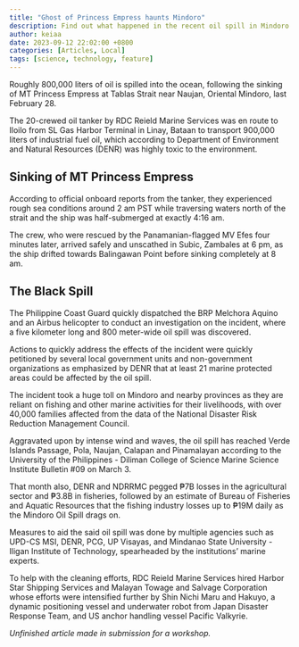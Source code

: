 ```yaml
---
title: "Ghost of Princess Empress haunts Mindoro"
description: Find out what happened in the recent oil spill in Mindoro.
author: keiaa
date: 2023-09-12 22:02:00 +0800
categories: [Articles, Local]
tags: [science, technology, feature]
---
```


Roughly 800,000 liters of oil is spilled into the ocean, following the sinking of MT Princess Empress at Tablas Strait near Naujan, Oriental Mindoro, last February 28.

The 20-crewed oil tanker by RDC Reield Marine Services was en route to Iloilo from SL Gas Harbor Terminal in Linay, Bataan to transport 900,000 liters of industrial fuel oil, which according to Department of Environment and Natural Resources (DENR) was highly toxic to the environment.

## Sinking of MT Princess Empress

According to official onboard reports from the tanker, they experienced rough sea conditions around 2 am PST while traversing waters north of the strait and the ship was half-submerged at exactly 4:16 am.

The crew, who were rescued by the Panamanian-flagged MV Efes four minutes later, arrived safely and unscathed in Subic, Zambales at 6 pm, as the ship drifted towards Balingawan Point before sinking completely at 8 am.

## The Black Spill

The Philippine Coast Guard quickly dispatched the BRP Melchora Aquino and an Airbus helicopter to conduct an investigation on the incident, where a five kilometer long and 800 meter-wide oil spill was discovered.

Actions to quickly address the effects of the incident were quickly petitioned by several local government units and non-government organizations as emphasized by DENR that at least 21 marine protected areas could be affected by the oil spill.

The incident took a huge toll on Mindoro and nearby provinces as they are reliant on fishing and other marine activities for their livelihoods, with over 40,000 families affected from the data of the National Disaster Risk Reduction Management Council.

Aggravated upon by intense wind and waves, the oil spill has reached Verde Islands Passage, Pola, Naujan, Calapan and Pinamalayan according to the University of the Philippines - Diliman College of Science Marine Science Institute Bulletin #09 on March 3.

That month also, DENR and NDRRMC pegged ₱7B losses in the agricultural sector and ₱3.8B in fisheries, followed by an estimate of Bureau of Fisheries and Aquatic Resources that the fishing industry losses up to ₱19M daily as the Mindoro Oil Spill drags on.

Measures to aid the said oil spill was done by multiple agencies such as UPD-CS MSI, DENR, PCG, UP Visayas, and Mindanao State University - Iligan Institute of Technology, spearheaded by the institutions’ marine experts.

To help with the cleaning efforts, RDC Reield Marine Services hired Harbor Star Shipping Services and Malayan Towage and Salvage Corporation whose efforts were intensified further by Shin Nichi Maru and Hakuyo, a dynamic positioning vessel and underwater robot from Japan Disaster Response Team, and US anchor handling vessel Pacific Valkyrie.

*Unfinished article made in submission for a workshop.*